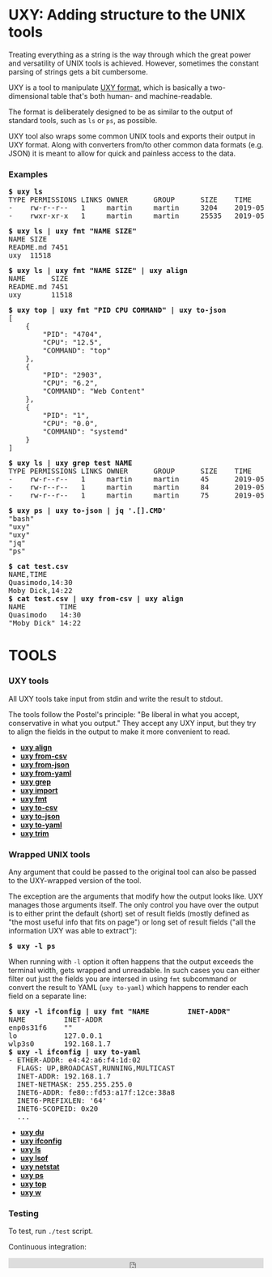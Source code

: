 # UXY: Adding structure to the UNIX tools

Treating everything as a string is the way through which the great power and
versatility of UNIX tools is achieved. However, sometimes the constant
parsing of strings gets a bit cumbersome.

UXY is a tool to manipulate [UXY format](doc/uxy-format.md), which is
basically a two-dimensional table that's both human- and machine-readable.

The format is deliberately designed to be as similar to the output of
standard tools, such as `ls` or `ps`, as possible.

UXY tool also wraps some common UNIX tools and exports their output in
UXY format. Along with converters from/to other common data formats
(e.g. JSON) it is meant to allow for quick and painless access to the data.

### Examples

<pre>
<b>$ uxy ls</b>
TYPE PERMISSIONS LINKS OWNER      GROUP      SIZE    TIME                                  NAME
-    rw-r--r--   1     martin     martin     3204    2019-05-25T15:44:46.371308721+02:00   README.md
-    rwxr-xr-x   1     martin     martin     25535   2019-05-25T16:29:28.518397541+02:00   uxy
</pre>

<pre>
<b>$ uxy ls | uxy fmt "NAME SIZE"</b>
NAME SIZE 
README.md 7451 
uxy  11518 
</pre>

<pre>
<b>$ uxy ls | uxy fmt "NAME SIZE" | uxy align</b>
NAME      SIZE
README.md 7451 
uxy       11518
</pre>

<pre>
<b>$ uxy top | uxy fmt "PID CPU COMMAND" | uxy to-json</b>
[
    {
        "PID": "4704",
        "CPU": "12.5",
        "COMMAND": "top"
    },
    {
        "PID": "2903",
        "CPU": "6.2",
        "COMMAND": "Web Content"
    },
    {
        "PID": "1",
        "CPU": "0.0",
        "COMMAND": "systemd"
    }
]
</pre>

<pre>
<b>$ uxy ls | uxy grep test NAME</b>
TYPE PERMISSIONS LINKS OWNER      GROUP      SIZE    TIME                                  NAME 
-    rw-r--r--   1     martin     martin     45      2019-05-25T16:09:58.755551983+02:00   test.csv 
-    rw-r--r--   1     martin     martin     84      2019-05-25T16:09:58.755552856+02:00   test.txt 
-    rw-r--r--   1     martin     martin     75      2019-05-25T16:09:58.755559998+02:00   test.uxy
</pre>

<pre>
<b>$ uxy ps | uxy to-json | jq '.[].CMD'</b>
"bash"
"uxy"
"uxy"
"jq"
"ps"
</pre>

<pre>
<b>$ cat test.csv</b>
NAME,TIME
Quasimodo,14:30
Moby Dick,14:22
<b>$ cat test.csv | uxy from-csv | uxy align</b>
NAME        TIME
Quasimodo   14:30 
"Moby Dick" 14:22 
</pre>

# TOOLS

### UXY tools

All UXY tools take input from stdin and write the result to stdout.

The tools follow the Postel's principle: "Be liberal in what you accept,
conservative in what you output." They accept any UXY input, but
they try to align the fields in the output to make it more convenient to read.

- **[uxy align](doc/align.md)**
- **[uxy from-csv](doc/from-csv.md)**
- **[uxy from-json](doc/from-json.md)**
- **[uxy from-yaml](doc/from-yaml.md)**
- **[uxy grep](doc/grep.md)**
- **[uxy import](doc/import.md)**
- **[uxy fmt](doc/fmt.md)**
- **[uxy to-csv](doc/to-csv.md)**
- **[uxy to-json](doc/to-json.md)**
- **[uxy to-yaml](doc/to-yaml.md)**
- **[uxy trim](doc/trim.md)**

### Wrapped UNIX tools

Any argument that could be passed to the original tool can also be passed to
the UXY-wrapped version of the tool.

The exception are the arguments that modify how the output looks like. UXY
manages those arguments itself. The only control you have over the output is
to either print the default (short) set of result fields (mostly defined
as "the most useful info that fits on page") or long set of result fields
("all the information UXY was able to extract"):

<pre>
<b>$ uxy -l ps</b>
</pre>

When running with `-l` option it often happens that the output exceeds the
terminal width, gets wrapped and unreadable. In such cases you can either
filter out just the fields you are intersed in using `fmt` subcommand or
convert the result to YAML (`uxy to-yaml`) which happens to render each field
on a separate line:

<pre>
<b>$ uxy -l ifconfig | uxy fmt "NAME         INET-ADDR"</b>
NAME         INET-ADDR 
enp0s31f6    ""       
lo           127.0.0.1 
wlp3s0       192.168.1.7
<b>$ uxy -l ifconfig | uxy to-yaml</b>
- ETHER-ADDR: e4:42:a6:f4:1d:02
  FLAGS: UP,BROADCAST,RUNNING,MULTICAST
  INET-ADDR: 192.168.1.7
  INET-NETMASK: 255.255.255.0
  INET6-ADDR: fe80::fd53:a17f:12ce:38a8
  INET6-PREFIXLEN: '64'
  INET6-SCOPEID: 0x20<link>
  ...
</pre> 

- **[uxy du](doc/du.md)**
- **[uxy ifconfig](doc/ifconfig.md)**
- **[uxy ls](doc/ls.md)**
- **[uxy lsof](doc/lsof.md)**
- **[uxy netstat](doc/netstat.md)**
- **[uxy ps](doc/ps.md)**
- **[uxy top](doc/top.md)**
- **[uxy w](doc/w.md)**

### Testing

To test, run `./test` script.

Continuous integration:

<p><a href="https://travis-ci.org/sustrik/libdill" class="uri"><iframe width="100%" height="20" frameBorder="0" src="https://api.travis-ci.org/sustrik/uxy.svg?branch=master"></iframe></a></p>

